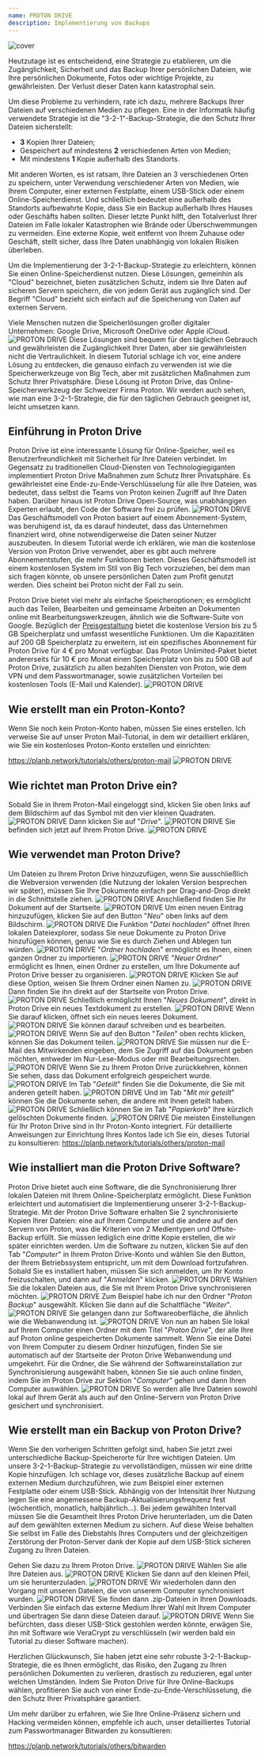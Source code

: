 ```yaml
---
name: PROTON DRIVE
description: Implementierung von Backups
---
```

![cover](assets/cover.webp)

Heutzutage ist es entscheidend, eine Strategie zu etablieren, um die Zugänglichkeit, Sicherheit und das Backup Ihrer persönlichen Dateien, wie Ihre persönlichen Dokumente, Fotos oder wichtige Projekte, zu gewährleisten. Der Verlust dieser Daten kann katastrophal sein.

Um diese Probleme zu verhindern, rate ich dazu, mehrere Backups Ihrer Dateien auf verschiedenen Medien zu pflegen. Eine in der Informatik häufig verwendete Strategie ist die "3-2-1"-Backup-Strategie, die den Schutz Ihrer Dateien sicherstellt:
- **3** Kopien Ihrer Dateien;
- Gespeichert auf mindestens **2** verschiedenen Arten von Medien;
- Mit mindestens **1** Kopie außerhalb des Standorts.

Mit anderen Worten, es ist ratsam, Ihre Dateien an 3 verschiedenen Orten zu speichern, unter Verwendung verschiedener Arten von Medien, wie Ihrem Computer, einer externen Festplatte, einem USB-Stick oder einem Online-Speicherdienst. Und schließlich bedeutet eine außerhalb des Standorts aufbewahrte Kopie, dass Sie ein Backup außerhalb Ihres Hauses oder Geschäfts haben sollten. Dieser letzte Punkt hilft, den Totalverlust Ihrer Dateien im Falle lokaler Katastrophen wie Brände oder Überschwemmungen zu vermeiden. Eine externe Kopie, weit entfernt von Ihrem Zuhause oder Geschäft, stellt sicher, dass Ihre Daten unabhängig von lokalen Risiken überleben.

Um die Implementierung der 3-2-1-Backup-Strategie zu erleichtern, können Sie einen Online-Speicherdienst nutzen. Diese Lösungen, gemeinhin als "Cloud" bezeichnet, bieten zusätzlichen Schutz, indem sie Ihre Daten auf sicheren Servern speichern, die von jedem Gerät aus zugänglich sind. Der Begriff "Cloud" bezieht sich einfach auf die Speicherung von Daten auf externen Servern.

Viele Menschen nutzen die Speicherlösungen großer digitaler Unternehmen: Google Drive, Microsoft OneDrive oder Apple iCloud.
![PROTON DRIVE](assets/notext/01.webp)
Diese Lösungen sind bequem für den täglichen Gebrauch und gewährleisten die Zugänglichkeit Ihrer Daten, aber sie gewährleisten nicht die Vertraulichkeit. In diesem Tutorial schlage ich vor, eine andere Lösung zu entdecken, die genauso einfach zu verwenden ist wie die Speicherwerkzeuge von Big Tech, aber mit zusätzlichen Maßnahmen zum Schutz Ihrer Privatsphäre. Diese Lösung ist Proton Drive, das Online-Speicherwerkzeug der Schweizer Firma Proton. Wir werden auch sehen, wie man eine 3-2-1-Strategie, die für den täglichen Gebrauch geeignet ist, leicht umsetzen kann.

## Einführung in Proton Drive
Proton Drive ist eine interessante Lösung für Online-Speicher, weil es Benutzerfreundlichkeit mit Sicherheit für Ihre Dateien verbindet. Im Gegensatz zu traditionellen Cloud-Diensten von Technologiegiganten implementiert Proton Drive Maßnahmen zum Schutz Ihrer Privatsphäre. Es gewährleistet eine Ende-zu-Ende-Verschlüsselung für alle Ihre Dateien, was bedeutet, dass selbst die Teams von Proton keinen Zugriff auf Ihre Daten haben. Darüber hinaus ist Proton Drive Open-Source, was unabhängigen Experten erlaubt, den Code der Software frei zu prüfen.
![PROTON DRIVE](assets/notext/02.webp)
Das Geschäftsmodell von Proton basiert auf einem Abonnement-System, was beruhigend ist, da es darauf hindeutet, dass das Unternehmen finanziert wird, ohne notwendigerweise die Daten seiner Nutzer auszubeuten. In diesem Tutorial werde ich erklären, wie man die kostenlose Version von Proton Drive verwendet, aber es gibt auch mehrere Abonnementstufen, die mehr Funktionen bieten. Dieses Geschäftsmodell ist einem kostenlosen System im Stil von Big Tech vorzuziehen, bei dem man sich fragen könnte, ob unsere persönlichen Daten zum Profit genutzt werden. Dies scheint bei Proton nicht der Fall zu sein.

Proton Drive bietet viel mehr als einfache Speicheroptionen; es ermöglicht auch das Teilen, Bearbeiten und gemeinsame Arbeiten an Dokumenten online mit Bearbeitungswerkzeugen, ähnlich wie die Software-Suite von Google.
Bezüglich der [Preisgestaltung](https://proton.me/pricing) bietet die kostenlose Version bis zu 5 GB Speicherplatz und umfasst wesentliche Funktionen. Um die Kapazitäten auf 200 GB Speicherplatz zu erweitern, ist ein spezifisches Abonnement für Proton Drive für 4 € pro Monat verfügbar. Das Proton Unlimited-Paket bietet andererseits für 10 € pro Monat einen Speicherplatz von bis zu 500 GB auf Proton Drive, zusätzlich zu allen bezahlten Diensten von Proton, wie dem VPN und dem Passwortmanager, sowie zusätzlichen Vorteilen bei kostenlosen Tools (E-Mail und Kalender). ![PROTON DRIVE](assets/notext/03.webp)
## Wie erstellt man ein Proton-Konto?

Wenn Sie noch kein Proton-Konto haben, müssen Sie eines erstellen. Ich verweise Sie auf unser Proton Mail-Tutorial, in dem wir detailliert erklären, wie Sie ein kostenloses Proton-Konto erstellen und einrichten:

https://planb.network/tutorials/others/proton-mail
![PROTON DRIVE](assets/notext/04.webp)
## Wie richtet man Proton Drive ein?

Sobald Sie in Ihrem Proton-Mail eingeloggt sind, klicken Sie oben links auf dem Bildschirm auf das Symbol mit den vier kleinen Quadraten.
![PROTON DRIVE](assets/notext/05.webp)
Dann klicken Sie auf "*Drive*".
![PROTON DRIVE](assets/notext/06.webp)
Sie befinden sich jetzt auf Ihrem Proton Drive.
![PROTON DRIVE](assets/notext/07.webp)
## Wie verwendet man Proton Drive?
Um Dateien zu Ihrem Proton Drive hinzuzufügen, wenn Sie ausschließlich die Webversion verwenden (die Nutzung der lokalen Version besprechen wir später), müssen Sie Ihre Dokumente einfach per Drag-and-Drop direkt in die Schnittstelle ziehen. ![PROTON DRIVE](assets/notext/08.webp) Anschließend finden Sie Ihr Dokument auf der Startseite. ![PROTON DRIVE](assets/notext/09.webp) Um einen neuen Eintrag hinzuzufügen, klicken Sie auf den Button "*Neu*" oben links auf dem Bildschirm. ![PROTON DRIVE](assets/notext/10.webp) Die Funktion "*Datei hochladen*" öffnet Ihren lokalen Dateiexplorer, sodass Sie neue Dokumente zu Proton Drive hinzufügen können, genau wie Sie es durch Ziehen und Ablegen tun würden. ![PROTON DRIVE](assets/notext/11.webp) "*Ordner hochladen*" ermöglicht es Ihnen, einen ganzen Ordner zu importieren. ![PROTON DRIVE](assets/notext/12.webp) "*Neuer Ordner*" ermöglicht es Ihnen, einen Ordner zu erstellen, um Ihre Dokumente auf Proton Drive besser zu organisieren. ![PROTON DRIVE](assets/notext/13.webp) Klicken Sie auf diese Option, weisen Sie Ihrem Ordner einen Namen zu. ![PROTON DRIVE](assets/notext/14.webp) Dann finden Sie ihn direkt auf der Startseite von Proton Drive. ![PROTON DRIVE](assets/notext/15.webp) Schließlich ermöglicht Ihnen "*Neues Dokument*", direkt in Proton Drive ein neues Textdokument zu erstellen. ![PROTON DRIVE](assets/notext/16.webp) Wenn Sie darauf klicken, öffnet sich ein neues leeres Dokument. ![PROTON DRIVE](assets/notext/17.webp) Sie können darauf schreiben und es bearbeiten. ![PROTON DRIVE](assets/notext/18.webp) Wenn Sie auf den Button "*Teilen*" oben rechts klicken, können Sie das Dokument teilen. ![PROTON DRIVE](assets/notext/19.webp) Sie müssen nur die E-Mail des Mitwirkenden eingeben, dem Sie Zugriff auf das Dokument geben möchten, entweder im Nur-Lese-Modus oder mit Bearbeitungsrechten. ![PROTON DRIVE](assets/notext/20.webp) Wenn Sie zu Ihrem Proton Drive zurückkehren, können Sie sehen, dass das Dokument erfolgreich gespeichert wurde. ![PROTON DRIVE](assets/notext/21.webp) Im Tab "*Geteilt*" finden Sie die Dokumente, die Sie mit anderen geteilt haben. ![PROTON DRIVE](assets/notext/22.webp) Und im Tab "*Mit mir geteilt*" können Sie die Dokumente sehen, die andere mit Ihnen geteilt haben. ![PROTON DRIVE](assets/notext/23.webp) Schließlich können Sie im Tab "*Papierkorb*" Ihre kürzlich gelöschten Dokumente finden. ![PROTON DRIVE](assets/notext/24.webp) Die meisten Einstellungen für Ihr Proton Drive sind in Ihr Proton-Konto integriert. Für detaillierte Anweisungen zur Einrichtung Ihres Kontos lade ich Sie ein, dieses Tutorial zu konsultieren:
https://planb.network/tutorials/others/proton-mail

## Wie installiert man die Proton Drive Software?
Proton Drive bietet auch eine Software, die die Synchronisierung Ihrer lokalen Dateien mit Ihrem Online-Speicherplatz ermöglicht. Diese Funktion erleichtert und automatisiert die Implementierung unserer 3-2-1-Backup-Strategie. Mit der Proton Drive Software erhalten Sie 2 synchronisierte Kopien Ihrer Dateien: eine auf Ihrem Computer und die andere auf den Servern von Proton, was die Kriterien von 2 Medientypen und Offsite-Backup erfüllt. Sie müssen lediglich eine dritte Kopie erstellen, die wir später einrichten werden.
Um die Software zu nutzen, klicken Sie auf den Tab "*Computer*" in Ihrem Proton Drive-Konto und wählen Sie den Button, der Ihrem Betriebssystem entspricht, um mit dem Download fortzufahren.
Sobald Sie es installiert haben, müssen Sie sich anmelden, um Ihr Konto freizuschalten, und dann auf "*Anmelden*" klicken.
![PROTON DRIVE](assets/notext/25.webp)
Wählen Sie die lokalen Dateien aus, die Sie mit Ihrem Proton Drive synchronisieren möchten.
![PROTON DRIVE](assets/notext/26.webp)
Zum Beispiel habe ich nur den Ordner "*Proton Backup*" ausgewählt. Klicken Sie dann auf die Schaltfläche "*Weiter*".
![PROTON DRIVE](assets/notext/27.webp)
Sie gelangen dann zur Softwareoberfläche, die ähnlich wie die Webanwendung ist.
![PROTON DRIVE](assets/notext/28.webp)
Von nun an haben Sie lokal auf Ihrem Computer einen Ordner mit dem Titel "*Proton Drive*", der alle Ihre auf Proton online gespeicherten Dokumente sammelt. Wenn Sie eine Datei von Ihrem Computer zu diesem Ordner hinzufügen, finden Sie sie automatisch auf der Startseite der Proton Drive Webanwendung und umgekehrt. Für die Ordner, die Sie während der Softwareinstallation zur Synchronisierung ausgewählt haben, können Sie sie auch online finden, indem Sie im Proton Drive zur Sektion "*Computer*" gehen und dann Ihren Computer auswählen.
![PROTON DRIVE](assets/notext/29.webp)
So werden alle Ihre Dateien sowohl lokal auf Ihrem Gerät als auch auf den Online-Servern von Proton Drive gesichert und synchronisiert.

## Wie erstellt man ein Backup von Proton Drive?

Wenn Sie den vorherigen Schritten gefolgt sind, haben Sie jetzt zwei unterschiedliche Backup-Speicherorte für Ihre wichtigen Dateien. Um unsere 3-2-1-Backup-Strategie zu vervollständigen, müssen wir eine dritte Kopie hinzufügen.
Ich schlage vor, dieses zusätzliche Backup auf einem externen Medium durchzuführen, wie zum Beispiel einer externen Festplatte oder einem USB-Stick. Abhängig von der Intensität Ihrer Nutzung legen Sie eine angemessene Backup-Aktualisierungsfrequenz fest (wöchentlich, monatlich, halbjährlich...). Bei jedem gewählten Intervall müssen Sie die Gesamtheit Ihres Proton Drive herunterladen, um die Daten auf dem gewählten externen Medium zu sichern. Auf diese Weise behalten Sie selbst im Falle des Diebstahls Ihres Computers und der gleichzeitigen Zerstörung der Proton-Server dank der Kopie auf dem USB-Stick sicheren Zugang zu Ihren Dateien.

Gehen Sie dazu zu Ihrem Proton Drive.
![PROTON DRIVE](assets/notext/31.webp)
Wählen Sie alle Ihre Dateien aus.
![PROTON DRIVE](assets/notext/32.webp)
Klicken Sie dann auf den kleinen Pfeil, um sie herunterzuladen.
![PROTON DRIVE](assets/notext/33.webp)
Wir wiederholen dann den Vorgang mit unseren Dateien, die von unserem Computer synchronisiert wurden.
![PROTON DRIVE](assets/notext/34.webp)
Sie finden dann .zip-Dateien in Ihren Downloads. Verbinden Sie einfach das externe Medium Ihrer Wahl mit Ihrem Computer und übertragen Sie dann diese Dateien darauf.
![PROTON DRIVE](assets/notext/35.webp)
Wenn Sie befürchten, dass dieser USB-Stick gestohlen werden könnte, erwägen Sie, ihn mit Software wie VeraCrypt zu verschlüsseln (wir werden bald ein Tutorial zu dieser Software machen).

Herzlichen Glückwunsch, Sie haben jetzt eine sehr robuste 3-2-1-Backup-Strategie, die es Ihnen ermöglicht, das Risiko, den Zugang zu Ihren persönlichen Dokumenten zu verlieren, drastisch zu reduzieren, egal unter welchen Umständen. Indem Sie Proton Drive für Ihre Online-Backups wählen, profitieren Sie auch von einer Ende-zu-Ende-Verschlüsselung, die den Schutz Ihrer Privatsphäre garantiert.

Um mehr darüber zu erfahren, wie Sie Ihre Online-Präsenz sichern und Hacking vermeiden können, empfehle ich auch, unser detailliertes Tutorial zum Passwortmanager Bitwarden zu konsultieren:

https://planb.network/tutorials/others/bitwarden